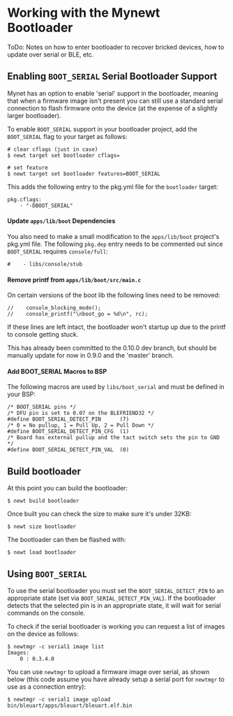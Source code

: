# Working with the Mynewt Bootloader

ToDo: Notes on how to enter bootloader to recover bricked devices, how to update over serial or BLE, etc.

## Enabling `BOOT_SERIAL` Serial Bootloader Support

Mynet has an option to enable 'serial' support in the bootloader, meaning
that when a firmware image isn't present you can still use a standard
serial connection to flash firmware onto the device (at the expense of a
slightly larger bootloader).

To enable `BOOT_SERIAL` support in your bootloader project, add the
`BOOT_SERIAL` flag to your target as follows:

```
# clear cflags (just in case)
$ newt target set bootloader cflags=

# set feature
$ newt target set bootloader features=BOOT_SERIAL
```

This adds the following entry to the pkg.yml file for the `bootloader` target:

```
pkg.cflags:
    - "-DBOOT_SERIAL"
```

#### Update `apps/lib/boot` Dependencies

You also need to make a small modification to the `apps/lib/boot` project's
pkg.yml file. The following `pkg.dep` entry needs to be commented out since
`BOOT_SERIAL` requires `console/full`:

```
#    - libs/console/stub
```

#### Remove printf from `apps/lib/boot/src/main.c`

On certain versions of the boot lib the following lines need to be removed:

```
//    console_blocking_mode();
//    console_printf("\nboot_go = %d\n", rc);
```

If these lines are left intact, the bootloader won't startup up due to
the printf to console getting stuck.

This has already been committed to the 0.10.0 dev branch, but should be
manually update for now in 0.9.0 and the 'master' branch.

#### Add BOOT_SERIAL Macros to BSP

The following macros are used by `libs/boot_serial` and must be defined in
your BSP:

```
/* BOOT_SERIAL pins */
/* DFU pin is set to 0.07 on the BLEFRIEND32 */
#define BOOT_SERIAL_DETECT_PIN      (7)
/* 0 = No pullup, 1 = Pull Up, 2 = Pull Down */
#define BOOT_SERIAL_DETECT_PIN_CFG  (1)
/* Board has external pullup and the tact switch sets the pin to GND */
#define BOOT_SERIAL_DETECT_PIN_VAL  (0)
```

## Build bootloader

At this point you can build the bootloader:

```
$ newt build bootloader
```

Once built you can check the size to make sure it's under 32KB:

```
$ newt size bootloader
```

The bootloader can then be flashed with:

```
$ newt load bootloader
```

## Using `BOOT_SERIAL`

To use the serial bootloader you must set the `BOOT_SERIAL_DETECT_PIN` to an
appropriate state (set via `BOOT_SERIAL_DETECT_PIN_VAL`). If the bootloader
detects that the selected pin is in an appropriate state, it will wait for
serial commands on the console.

To check if the serial bootloader is working you can request a list of
images on the device as follows:

```
$ newtmgr -c serial1 image list
Images:
    0 : 0.3.4.0
```

You can use `newtmgr` to upload a firmware image over serial, as shown below
(this code assume you have already setup a serial port for `newtmgr` to use
as a connection entry):

```
$ newtmgr -c serial1 image upload bin/bleuart/apps/bleuart/bleuart.elf.bin
```
